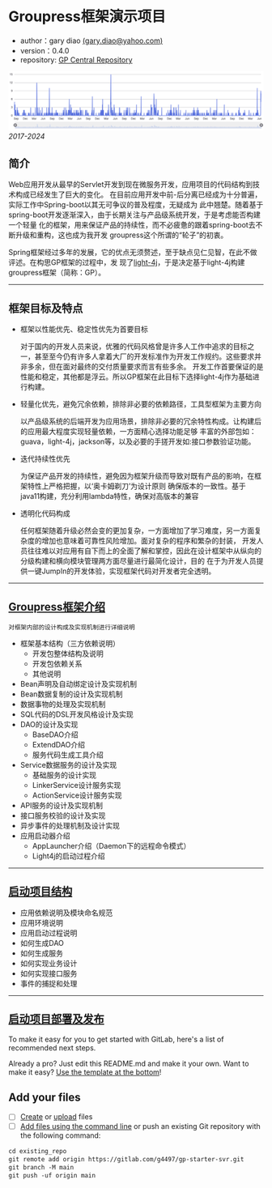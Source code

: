 # Groupress框架演示项目

  * author：gary diao [(gary.diao@yahoo.com)](gary.diao@yahoo.com)
  * version：0.4.0
  * repository: [GP Central Repository](https://central.sonatype.com/search?q=groupress)

![](./gp.help/frame-commits.png)
*2017-2024*

## 简介

Web应用开发从最早的Servlet开发到现在微服务开发，应用项目的代码结构到技术构成已经发生了巨大的变化。
在目前应用开发中前-后分离已经成为十分普遍，实际工作中Spring-boot以其无可争议的普及程度，无疑成为
此中翘楚。随着基于spring-boot开发逐渐深入，由于长期关注与产品级系统开发，于是考虑能否构建一个轻量
化的框架，用来保证产品的持续性，而不必疲惫的跟着spring-boot去不断升级和重构，这也成为我开发
groupress这个所谓的“轮子”的初衷。

Spring框架经过多年的发展，它的优点无须赘述，至于缺点见仁见智，在此不做评述。在构思GP框架的过程中，发
现了[light-4j](https://github.com/networknt/light-4j)，于是决定基于light-4j构建groupress框架（简称：GP）。

*** 

## 框架目标及特点

* 框架以性能优先、稳定性优先为首要目标

    对于国内的开发人员来说，优雅的代码风格曾是许多人工作中追求的目标之一，甚至至今仍有许多人拿着大厂的开发标准作为开发工作规约。这些要求并非多余，但在面对最终的交付质量要求而言有些多余。
    开发工作首要保证的是性能和稳定，其他都是浮云。所以GP框架在此目标下选择light-4j作为基础进行构建。

* 轻量化优先，避免冗余依赖，排除非必要的依赖路径，工具型框架为主要方向

    以产品级系统的后端开发为应用场景，排除非必要的冗余特性构成。让构建后的应用最大程度实现轻量依赖，一方面精心选择功能足够
    丰富的外部包如：guava，light-4j，jackson等，以及必要的手搓开发如:接口参数验证功能。

* 迭代持续性优先
    
    为保证产品开发的持续性，避免因为框架升级而导致对既有产品的影响，在框架特性上严格把握，以‘奥卡姆剃刀’为设计原则
    确保版本的一致性。基于java11构建，充分利用lambda特性，确保对高版本的兼容

* 透明化代码构成

    任何框架随着升级必然会变的更加复杂，一方面增加了学习难度，另一方面复杂度的增加也意味着可靠性风险增加。面对复杂的程序和繁杂的封装，
    开发人员往往难以对应用有自下而上的全面了解和掌控，因此在设计框架中从纵向的分级构建和横向模块管理两方面尽量进行最简化设计，目的
    在于为开发人员提供一键JumpIn的开发体验，实现框架代码对开发者完全透明。

***

## [Groupress框架介绍](./gp.help/framework.md)

    对框架内部的设计构成及实现机制进行详细说明  

  * 框架基本结构（三方依赖说明）
    * 开发包整体结构及说明
    * 开发包依赖关系
    * 其他说明
  * Bean声明及自动绑定设计及实现机制
  * Bean数据复制的设计及实现机制
  * 数据事物的处理及实现机制
  * SQL代码的DSL开发风格设计及实现
  * DAO的设计及实现
    * BaseDAO介绍
    * ExtendDAO介绍
    * 服务代码生成工具介绍
  * Service数据服务的设计及实现
    * 基础服务的设计实现
    * LinkerService设计服务实现
    * ActionService设计服务实现
  * API服务的设计及实现机制 
  * 接口服务校验的设计及实现
  * 异步事件的处理机制及设计实现
  * 应用启动器介绍
    * AppLauncher介绍（Daemon下的远程命令模式）
    * Light4j的启动过程介绍
  
***

## [启动项目结构](./gp.help/project.md)

  * 应用依赖说明及模块命名规范
  * 应用环境说明
  * 应用启动过程说明
  * 如何生成DAO
  * 如何生成服务
  * 如何实现业务设计
  * 如何实现接口服务
  * 事件的捕捉和处理

***

## [启动项目部署及发布](./gp.help/deploy.md)

To make it easy for you to get started with GitLab, here's a list of recommended next steps.

Already a pro? Just edit this README.md and make it your own. Want to make it easy? [Use the template at the bottom](#editing-this-readme)!

## Add your files

- [ ] [Create](https://docs.gitlab.com/ee/user/project/repository/web_editor.html#create-a-file) or [upload](https://docs.gitlab.com/ee/user/project/repository/web_editor.html#upload-a-file) files
- [ ] [Add files using the command line](https://docs.gitlab.com/ee/gitlab-basics/add-file.html#add-a-file-using-the-command-line) or push an existing Git repository with the following command:

```
cd existing_repo
git remote add origin https://gitlab.com/g4497/gp-starter-svr.git
git branch -M main
git push -uf origin main
```
